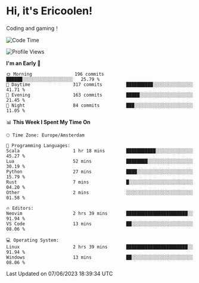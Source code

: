 # Hi, it's Ericoolen!
Coding and gaming！

<!--START_SECTION:waka-->
![Code Time](http://img.shields.io/badge/Code%20Time-835%20hrs%2017%20mins-blue)

![Profile Views](http://img.shields.io/badge/Profile%20Views-0-blue)

**I'm an Early 🐤** 

```text
🌞 Morning                196 commits         ██████░░░░░░░░░░░░░░░░░░░   25.79 % 
🌆 Daytime                317 commits         ██████████░░░░░░░░░░░░░░░   41.71 % 
🌃 Evening                163 commits         █████░░░░░░░░░░░░░░░░░░░░   21.45 % 
🌙 Night                  84 commits          ███░░░░░░░░░░░░░░░░░░░░░░   11.05 % 
```


📊 **This Week I Spent My Time On** 

```text
🕑︎ Time Zone: Europe/Amsterdam

💬 Programming Languages: 
Scala                    1 hr 18 mins        ███████████░░░░░░░░░░░░░░   45.27 % 
Lua                      52 mins             ████████░░░░░░░░░░░░░░░░░   30.19 % 
Python                   27 mins             ████░░░░░░░░░░░░░░░░░░░░░   15.79 % 
Rust                     7 mins              █░░░░░░░░░░░░░░░░░░░░░░░░   04.20 % 
Other                    2 mins              ░░░░░░░░░░░░░░░░░░░░░░░░░   01.58 % 

🔥 Editors: 
Neovim                   2 hrs 39 mins       ███████████████████████░░   91.94 % 
VS Code                  13 mins             ██░░░░░░░░░░░░░░░░░░░░░░░   08.06 % 

💻 Operating System: 
Linux                    2 hrs 39 mins       ███████████████████████░░   91.94 % 
Windows                  13 mins             ██░░░░░░░░░░░░░░░░░░░░░░░   08.06 % 
```


 Last Updated on 07/06/2023 18:39:34 UTC
<!--END_SECTION:waka-->

